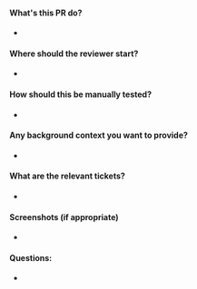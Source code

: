 #### What's this PR do?
- 
#### Where should the reviewer start?
- 
#### How should this be manually tested?
- 
#### Any background context you want to provide?
- 
#### What are the relevant tickets?
- 
#### Screenshots (if appropriate)
- 
#### Questions: 
- 
